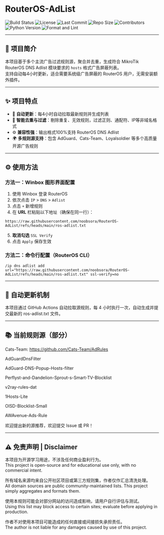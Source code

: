 # RouterOS-AdList

![Build Status](https://github.com/noobsora/RouterOS-AdList/actions/workflows/generate_adlist.yml/badge.svg)
![License](https://img.shields.io/badge/license-MIT-green.svg)
![Last Commit](https://img.shields.io/github/last-commit/noobsora/RouterOS-AdList.svg)
![Repo Size](https://img.shields.io/github/repo-size/noobsora/RouterOS-AdList.svg)
![Contributors](https://img.shields.io/github/contributors/noobsora/RouterOS-AdList.svg)
![Python Version](https://img.shields.io/badge/python-3.11-blue)
![Format and Lint](https://github.com/noobsora/RouterOS-AdList/actions/workflows/format-and-lint.yml/badge.svg)

---

## 📢 项目简介

本项目基于多个主流广告过滤规则源，聚合并去重，生成符合 MikroTik RouterOS DNS Adlist 模块要求的 `hosts` 格式广告屏蔽列表。  
支持自动每4小时更新，适合需要系统级广告屏蔽的 RouterOS 用户，无需安装额外插件。

---

## ✨ 项目特点

- 🔄 **自动更新**：每4小时自动拉取最新规则并生成列表  
- 🧹 **智能去重与过滤**：剔除重复、无效规则，过滤正则、通配符、IP等非域名格式  
- ⚙️ **兼容性强**：输出格式100%支持 RouterOS DNS Adlist  
- 🌍 **多规则源支持**：包含 AdGuard、Cats-Team、Loyalsoldier 等多个高质量开源广告规则  

---

## ⚙️ 使用方法

### 方法一：Winbox 图形界面配置

1. 使用 Winbox 登录 RouterOS  
2. 依次点击 `IP` > `DNS` > `Adlist`  
3. 点击 `+` 新增规则  
4. 在 **URL** 栏粘贴以下地址（确保在同一行）：
```
https://raw.githubusercontent.com/noobsora/RouterOS-AdList/refs/heads/main/ros-adlist.txt
```
5. **取消勾选** `SSL Verify`  
6. 点击 `Apply` 保存生效  

### 方法二：命令行配置（RouterOS CLI）

```shell
/ip dns adlist add url="https://raw.githubusercontent.com/noobsora/RouterOS-AdList/refs/heads/main/ros-adlist.txt" ssl-verify=no
```

---

## 🔄 自动更新机制
本项目通过 GitHub Actions 自动拉取源规则，每 4 小时执行一次，自动生成并提交最新的 ros-adlist.txt 文件。

---

## 📚 当前规则源（部分）
Cats-Team: https://github.com/Cats-Team/AdRules

AdGuardDnsFilter

AdGuard-DNS-Popup-Hosts-filter

Perflyst-and-Dandelion-Sprout-s-Smart-TV-Blocklist

v2ray-rules-dat

1Hosts-Lite

OISD-Blocklist-Small

AWAvenue-Ads-Rule

欢迎提出新的源推荐，欢迎提交 Issue 或 PR！

---

## ⚠️ 免责声明 | Disclaimer
本项目为开源学习用途，不涉及任何商业盈利行为。  
This project is open-source and for educational use only, with no commercial intent.  

所有域名来源均来自公开社区项目或第三方规则集，作者仅作汇总清洗处理。  
All domain sources are public community-maintained lists. This project simply aggregates and formats them.  

使用本规则可能会对部分网站的访问造成影响，请用户自行评估与测试。  
Using this list may block access to certain sites; evaluate before applying in production.  

作者不对使用本项目可能造成的任何直接或间接损失承担责任。  
The author is not liable for any damages caused by use of this project.
